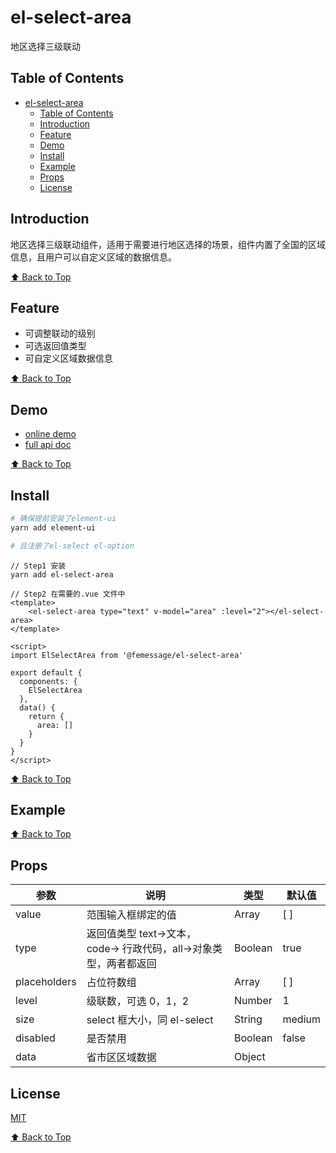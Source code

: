 # el-select-area

地区选择三级联动

## Table of Contents

* [el-select-area](#el-select-area)
  * [Table of Contents](#table-of-contents)
  * [Introduction](#introduction)
  * [Feature](#feature)
  * [Demo](#demo)
  * [Install](#install)
  * [Example](#example)
  * [Props](#props)
  * [License](#license)

## Introduction

地区选择三级联动组件，适用于需要进行地区选择的场景，组件内置了全国的区域信息，且用户可以自定义区域的数据信息。

[⬆ Back to Top](#table-of-contents)

## Feature

* 可调整联动的级别
* 可选返回值类型
* 可自定义区域数据信息

[⬆ Back to Top](#table-of-contents)

## Demo

* [online demo](https://femessage.github.io/el-select-area/storybook/)
* [full api doc](https://femessage.github.io/el-select-area/)

[⬆ Back to Top](#table-of-contents)

## Install

```sh
# 确保提前安装了element-ui
yarn add element-ui

# 且注册了el-select el-option
```

```vue
// Step1 安装
yarn add el-select-area 

// Step2 在需要的.vue 文件中
<template>
    <el-select-area type="text" v-model="area" :level="2"></el-select-area>
</template>

<script>
import ElSelectArea from '@femessage/el-select-area'

export default {
  components: {
    ElSelectArea
  },
  data() {
    return {
      area: []
    }
  }
}
</script>
```

[⬆ Back to Top](#table-of-contents)

## Example

[⬆ Back to Top](#table-of-contents)

## Props

| 参数         | 说明                                                              | 类型    | 默认值 |
| ------------ | ----------------------------------------------------------------- | ------- | ------ |
| value        | 范围输入框绑定的值                                                | Array   | [ ]    |
| type         | 返回值类型 text->文本，code-> 行政代码，all->对象类型，两者都返回 | Boolean | true   |
| placeholders | 占位符数组                                                        | Array   | [ ]    |
| level        | 级联数，可选 0，1，2                                              | Number  | 1      |
| size         | select 框大小，同 el-select                                       | String  | medium |
| disabled     | 是否禁用                                                          | Boolean | false  |
| data         | 省市区区域数据                                                    | Object  |        |

## License

[MIT](./LICENSE)

[⬆ Back to Top](#table-of-contents)
